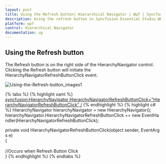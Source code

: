 ```yaml
---
layout: post
title: Using the Refresh button| Hierarchical Navigator | Wpf | Syncfusion
description: Using the refresh button in Syncfusion Essential Studio WPF Hierarchy Navigator control, its elements and more.
platform: wpf
control: Hierarchical Navigator
documentation: ug
---
```


## Using the Refresh button

The Refresh button is on the right side of the HierarchyNavigator control. Clicking the Refresh button will initiate the HierarchyNavigatorRefreshButtonClick event.

![Using-the-Refresh-button_images1](Using-the-Refresh-button_images/Using-the-Refresh-button_img1.png)

{% tabs %}
{% highlight xaml %}
<syncfusion:HierarchyNavigator HierarchyNavigatorRefreshButtonClick="HierarchyNavigatorRefreshButtonClick" />
{% endhighlight %}
{% highlight c# %}
HierarchyNavigator hierarchyNavigator = new HierarchyNavigator();
<br>hierarchyNavigator.HierarchyNavigatorRefreshButtonClick += new EventHandler(HierarchyNavigatorRefreshButtonClick);

private void HierarchyNavigatorRefreshButtonClick(object sender, EventArgs e)<br>
{<br>    
 //Occurs when Refresh Button Click<br>
 }
{% endhighlight  %}
{% endtabs %}


